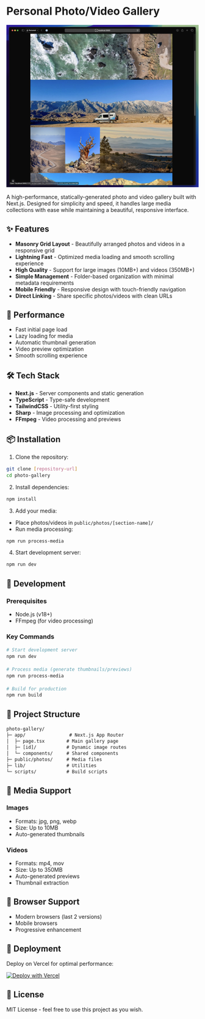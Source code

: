 # Personal Photo/Video Gallery

![Gallery Screenshot](docs/screenshot.jpg)

A high-performance, statically-generated photo and video gallery built with Next.js. Designed for simplicity and speed, it handles large media collections with ease while maintaining a beautiful, responsive interface.

## ✨ Features

- **Masonry Grid Layout** - Beautifully arranged photos and videos in a responsive grid
- **Lightning Fast** - Optimized media loading and smooth scrolling experience
- **High Quality** - Support for large images (10MB+) and videos (350MB+)
- **Simple Management** - Folder-based organization with minimal metadata requirements
- **Mobile Friendly** - Responsive design with touch-friendly navigation
- **Direct Linking** - Share specific photos/videos with clean URLs

## 🚀 Performance

- Fast initial page load
- Lazy loading for media
- Automatic thumbnail generation
- Video preview optimization
- Smooth scrolling experience

## 🛠 Tech Stack

- **Next.js** - Server components and static generation
- **TypeScript** - Type-safe development
- **TailwindCSS** - Utility-first styling
- **Sharp** - Image processing and optimization
- **FFmpeg** - Video processing and previews

## 📦 Installation

1. Clone the repository:
```bash
git clone [repository-url]
cd photo-gallery
```

2. Install dependencies:
```bash
npm install
```

3. Add your media:
- Place photos/videos in `public/photos/[section-name]/`
- Run media processing:
```bash
npm run process-media
```

4. Start development server:
```bash
npm run dev
```

## 🎯 Development

### Prerequisites
- Node.js (v18+)
- FFmpeg (for video processing)

### Key Commands
```bash
# Start development server
npm run dev

# Process media (generate thumbnails/previews)
npm run process-media

# Build for production
npm run build
```

## 📁 Project Structure

```
photo-gallery/
├─ app/                # Next.js App Router
│  ├─ page.tsx        # Main gallery page
│  ├─ [id]/           # Dynamic image routes
│  └─ components/     # Shared components
├─ public/photos/     # Media files
├─ lib/               # Utilities
└─ scripts/           # Build scripts
```

## 🌟 Media Support

### Images
- Formats: jpg, png, webp
- Size: Up to 10MB
- Auto-generated thumbnails

### Videos
- Formats: mp4, mov
- Size: Up to 350MB
- Auto-generated previews
- Thumbnail extraction

## 📱 Browser Support

- Modern browsers (last 2 versions)
- Mobile browsers
- Progressive enhancement

## 🚀 Deployment

Deploy on Vercel for optimal performance:

[![Deploy with Vercel](https://vercel.com/button)](https://vercel.com/new/clone?repository-url=https%3A%2F%2Fgithub.com%2Fyour-username%2Fphoto-gallery)

## 📝 License

MIT License - feel free to use this project as you wish.
